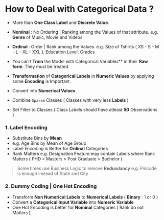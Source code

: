 # How to Deal with Categorical Data ?

- More than **One Class Label** and **Discrete Value**.
- **Nominal** : No Ordering | Ranking among the Values of that attribute. e.g. **Genre** of Music, Movie and Videos
- **Ordinal** : Order | Rank among the Values. e.g. Size of Tshirts ( XS - S - M - L - XL - XXL ), Education Level, Grades 

- You can’t **Train** the Model with  Categorical Variables** in their **Raw form**. They must be treated.
- **Transformation** of **Categorical Labels** in **Numeric Values** by applying some **Encoding** is Important.

- Convert into **Numerical Values**
- Combine `Sparse` Classes ( Classes with very less **Labels** )
- Set Filter to Classes ( Class Labels should have atleast **50** Observations )

### 1. Label Encoding
- Substitute Bins by **Mean**
- e.g. Age Bins by Mean of Age Group
- Label Encoding is Better for **Ordinal** Categories
- Rank Matters e.g. Designation Feature may contain Labels where Rank Matters ( PHD > Masters > Post Graduate > Bachelor )

> Some times use Business Logic to remove **Redundancy** e.g. Pincode is enough instead of State and City 

### 2. Dummy Coding | One Hot Encoding
- Transform **Non Numerical Labels** to **Numerical Labels** ( **Binary** : 1 or 0 ) 
- Convert a **Categorical Input Variable** into **Numeric Variable**
- One Hot Encoding is better for **Nominal** Categories ( Rank do not Matters )
